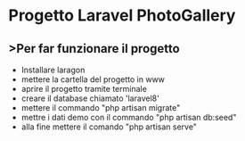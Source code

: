 <h1>Progetto Laravel PhotoGallery</h1> 

<h2>>Per far funzionare il progetto</h2>

<ul>
    <li>Installare <ahref="https://laragon.org/download/index.html">laragon</a></li>
    <li>mettere la cartella del progetto in www</li>
    <li>aprire il progetto tramite terminale</li>
    <li>creare il database chiamato 'laravel8'</li>
    <li>mettere il commando "php artisan migrate"</li>
    <li>mettre i dati demo con il commando "php artisan db:seed"</li>
    <li>alla fine mettere il comando "php artisan serve"</li>
</ul>


